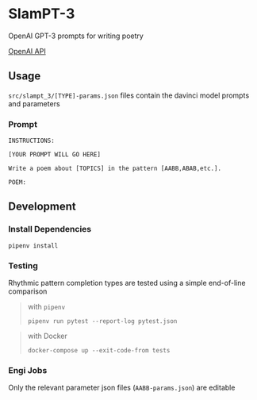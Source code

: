 # SlamPT-3

OpenAI GPT-3 prompts for writing poetry

[OpenAI API](https://beta.openai.com/docs/api-reference/completions)

## Usage

`src/slampt_3/[TYPE]-params.json` files contain the davinci model prompts and parameters

### Prompt

```text
INSTRUCTIONS:

[YOUR PROMPT WILL GO HERE]

Write a poem about [TOPICS] in the pattern [AABB,ABAB,etc.].

POEM:

```

## Development

### Install Dependencies

`pipenv install`

### Testing

Rhythmic pattern completion types are tested using a simple end-of-line comparison

> with `pipenv`
>
> `pipenv run pytest --report-log pytest.json`

> with Docker
>
> `docker-compose up --exit-code-from tests`

### Engi Jobs

Only the relevant parameter json files (`AABB-params.json`) are editable
